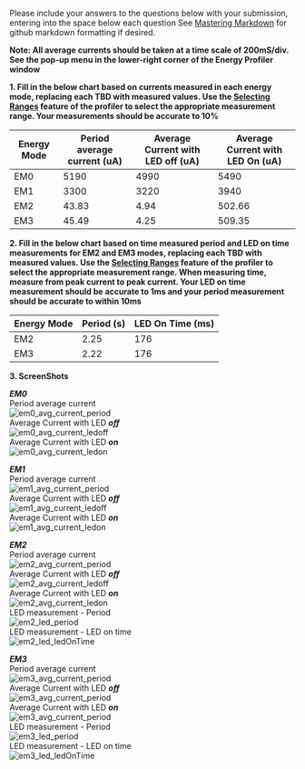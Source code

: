 Please include your answers to the questions below with your submission, entering into the space below each question
See [Mastering Markdown](https://guides.github.com/features/mastering-markdown/) for github markdown formatting if desired.

**Note: All average currents should be taken at a time scale of 200mS/div. See the pop-up menu in the lower-right corner of the Energy Profiler window**

**1. Fill in the below chart based on currents measured in each energy mode, replacing each TBD with measured values.  Use the [Selecting Ranges](https://www.silabs.com/documents/public/user-guides/ug343-multinode-energy-profiler.pdf) feature of the profiler to select the appropriate measurement range.  Your measurements should be accurate to 10%**

Energy Mode | Period average current (uA)    | Average Current with LED off (uA)  | Average Current with LED On (uA)
------------| -------------------------------|------------------------------------|-------------------------
EM0         |           5190                 |           4990                     |         5490
EM1         |           3300                 |           3220                     |         3940
EM2         |           43.83                |           4.94                     |         502.66
EM3         |           45.49                |           4.25                     |         509.35

**2. Fill in the below chart based on time measured period and LED on time measurements for EM2 and EM3 modes, replacing each TBD with measured values.  Use the [Selecting Ranges](https://www.silabs.com/documents/public/user-guides/ug343-multinode-energy-profiler.pdf) feature of the profiler to select the appropriate measurement range.  When measuring time, measure from peak current to peak current.  Your LED on time measurement should be accurate to 1ms and your period measurement should be accurate to within 10ms**

Energy Mode | Period (s) | LED On Time (ms) |
------------| -----------|-------------------
EM2         |   2.25     |        176
EM3         |   2.22     |        176


**3. ScreenShots**  

***EM0***  
Period average current    
![em0_avg_current_period][em0_avg_current_period]  
Average Current with LED ***off***  
![em0_avg_current_ledoff][em0_avg_current_ledoff]  
Average Current with LED ***on***  
![em0_avg_current_ledon][em0_avg_current_ledon]  

***EM1***  
Period average current    
![em1_avg_current_period][em1_avg_current_period]  
Average Current with LED ***off***  
![em1_avg_current_ledoff][em1_avg_current_ledoff]  
Average Current with LED ***on***  
![em1_avg_current_ledon][em1_avg_current_ledon]  

***EM2***  
Period average current  
![em2_avg_current_period][em2_avg_current_period]  
Average Current with LED ***off***  
![em2_avg_current_ledoff][em2_avg_current_ledoff]  
Average Current with LED ***on***  
![em2_avg_current_ledon][em2_avg_current_ledon]   
LED measurement - Period   
![em2_led_period][em2_led_period]  
LED measurement - LED on time   
![em2_led_ledOnTime][em2_led_ledOnTime]  

***EM3***  
Period average current    
![em3_avg_current_period][em3_avg_current_period]  
Average Current with LED ***off***  
![em3_avg_current_period][em3_avg_current_ledoff]   
Average Current with LED ***on***  
![em3_avg_current_period][em3_avg_current_ledon]   
LED measurement - Period   
![em3_led_period][em3_led_period]  
LED measurement - LED on time   
![em3_led_ledOnTime][em3_led_ledOnTime]  

[em0_avg_current_period]: https://github.com/CU-ECEN-5823/ecen5823-assignment2-tanmay-mk/blob/main/Assignment%202%20Screenshots/EM0%20Avg%20Current.png
[em0_avg_current_ledoff]: https://github.com/CU-ECEN-5823/ecen5823-assignment2-tanmay-mk/blob/main/Assignment%202%20Screenshots/EM0%20LED%20Off%20Avg%20Current.png
[em0_avg_current_ledon]: https://github.com/CU-ECEN-5823/ecen5823-assignment2-tanmay-mk/blob/main/Assignment%202%20Screenshots/EM0%20LED%20On%20Avg%20Current.png

[em1_avg_current_period]: https://github.com/CU-ECEN-5823/ecen5823-assignment2-tanmay-mk/blob/main/Assignment%202%20Screenshots/EM1%20Avg%20Current.png
[em1_avg_current_ledoff]: https://github.com/CU-ECEN-5823/ecen5823-assignment2-tanmay-mk/blob/main/Assignment%202%20Screenshots/EM1%20LED%20Off%20Avg%20Current.png
[em1_avg_current_ledon]: https://github.com/CU-ECEN-5823/ecen5823-assignment2-tanmay-mk/blob/main/Assignment%202%20Screenshots/EM1%20LED%20On%20Avg%20Current.png

[em2_avg_current_period]: https://github.com/CU-ECEN-5823/ecen5823-assignment2-tanmay-mk/blob/main/Assignment%202%20Screenshots/EM2%20Avg%20Current.png
[em2_avg_current_ledoff]: https://github.com/CU-ECEN-5823/ecen5823-assignment2-tanmay-mk/blob/main/Assignment%202%20Screenshots/EM2%20LED%20Off%20Avg%20Current.png
[em2_avg_current_ledon]: https://github.com/CU-ECEN-5823/ecen5823-assignment2-tanmay-mk/blob/main/Assignment%202%20Screenshots/EM2%20LED%20On%20Period.png
[em2_led_period]: https://github.com/CU-ECEN-5823/ecen5823-assignment2-tanmay-mk/blob/main/Assignment%202%20Screenshots/EM2%20Period.png
[em2_led_ledOnTime]: https://github.com/CU-ECEN-5823/ecen5823-assignment2-tanmay-mk/blob/main/Assignment%202%20Screenshots/EM2%20LED%20On%20Period.png

[em3_avg_current_period]: https://github.com/CU-ECEN-5823/ecen5823-assignment2-tanmay-mk/blob/main/Assignment%202%20Screenshots/EM3%20Avg%20Current.png
[em3_avg_current_ledoff]: https://github.com/CU-ECEN-5823/ecen5823-assignment2-tanmay-mk/blob/main/Assignment%202%20Screenshots/EM3%20LED%20OFF%20Avg%20Current.png
[em3_avg_current_ledon]: https://github.com/CU-ECEN-5823/ecen5823-assignment2-tanmay-mk/blob/main/Assignment%202%20Screenshots/EM3%20LED%20On%20Avg%20Current.png
[em3_led_period]: https://github.com/CU-ECEN-5823/ecen5823-assignment2-tanmay-mk/blob/main/Assignment%202%20Screenshots/EM3%20Period.png
[em3_led_ledOnTime]: https://github.com/CU-ECEN-5823/ecen5823-assignment2-tanmay-mk/blob/main/Assignment%202%20Screenshots/EM3%20LED%20On%20Period.png
